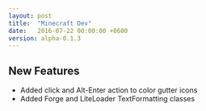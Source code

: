 ```yaml
---
layout: post
title:  "Minecraft Dev"
date:   2016-07-22 00:00:00 +0600
version: alpha-0.1.3
---
```


## New Features

* Added click and Alt-Enter action to color gutter icons
* Added Forge and LiteLoader TextFormatting classes
